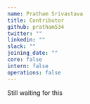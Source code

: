 ```yaml
---
name: Pratham Srivastava
title: Contributor
github: pratham534
twitter: ""
linkedin: ""
slack: ""
joining_date: ""
core: false
intern: false
operations: false
---
```


Still waiting for this
